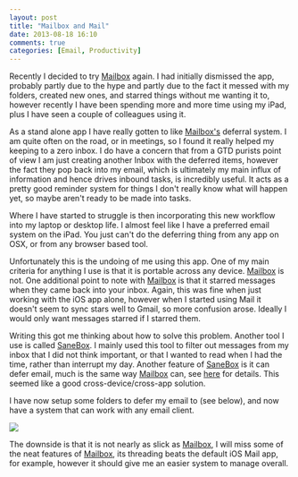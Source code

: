 ```yaml
---
layout: post
title: "Mailbox and Mail"
date: 2013-08-18 16:10
comments: true
categories: [Email, Productivity]
---
```

Recently I decided to try [Mailbox][mailbox] again. I had initially dismissed the app, probably partly due to  the hype and partly due to the fact it messed with my folders, created new ones, and starred things without me wanting it to, however recently I have been spending more and more time using my iPad, plus I have seen a couple of colleagues using it.

As a stand alone app I have really gotten to like [Mailbox's][mailbox] deferral system. I am quite often on the road, or in meetings, so I found it really helped my keeping to a zero inbox. I do have a concern that from a GTD purists point of view I am just creating another Inbox with the deferred items, however the fact they pop back into my email, which is ultimately my main influx of information and hence drives inbound tasks, is incredibly useful. It acts as a pretty good reminder system for things I don't really know what will happen yet, so maybe aren't ready to be made into tasks. 

<!-- more -->

Where I have started to struggle is then incorporating this new workflow into my laptop or desktop life. I almost feel like I have a preferred email system on the iPad. You just can't do the deferring thing from any app on OSX, or from any browser based tool. 

Unfortunately this is the undoing of me using this app. One of my main criteria for anything I use is that it is portable across any device. [Mailbox][mailbox] is not. One additional point to note with [Mailbox][mailbox] is that it starred messages when they came back into your inbox. Again, this was fine when just working with the iOS app alone, however when I started using Mail it doesn't seem to sync stars well to Gmail, so more confusion arose. Ideally I would only want messages starred if I starred them.

Writing this got me thinking about how to solve this problem. Another tool I use is called [SaneBox][sanebox]. I mainly used this tool to filter out messages from my inbox that I did not think important, or that I wanted to read when I had the time, rather than interrupt my day. Another feature of [SaneBox][sanebox] is it can defer email, much is the same way [Mailbox][mailbox] can, see [here][sb-defer] for details. This seemed like a good cross-device/cross-app solution.

I have now setup some folders to defer my email to (see below), and now have a system that can work with any email client. 

![](https://dl.dropboxusercontent.com/u/299238/sb-defer.png)

The downside is that it is not nearly as slick as [Mailbox][mailbox], I will miss some of the neat features of [Mailbox][mailbox], its threading beats the default iOS Mail app, for example, however it should give me an easier system to manage overall.

[mailbox]: http://www.mailboxapp.com
[sanebox]: http://www.sanebox.com
[sb-defer]: https://support.sanebox.com/entries/23106002-Create-custom-defer-folders-to-hold-mail-for-a-different-length-of-time


